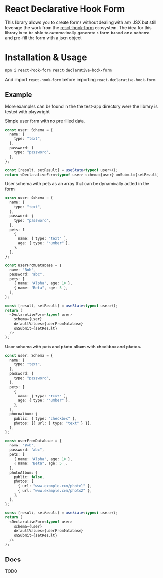 # React Declarative Hook Form

This library allows you to create forms without dealing with any JSX but still leverage the work from the [react-hook-form](https://github.com/react-hook-form/react-hook-form) ecosystem.
The idea for this library is to be able to automatically generate a form based on a schema and pre-fill the form with a json object.

# Installation & Usage

`npm i react-hook-form react-declarative-hook-form`

And import `react-hook-form` before importing `react-declarative-hook-form`

## Example

More examples can be found in the the test-app directory were the library is tested with playwright.

Simple user form with no pre filled data.

```typescript
const user: Schema = {
  name: {
    type: "text",
  },
  password: {
    type: "password",
  },
};

const [result, setResult] = useState<typeof user>();
return <DeclarativeForm<typeof user> schema={user} onSubmit={setResult} />;
```

User schema with pets as an array that can be dynamically added in the form

```typescript
const user: Schema = {
  name: {
    type: "text",
  },
  password: {
    type: "password",
  },
  pets: [
    {
      name: { type: "text" },
      age: { type: "number" },
    },
  ],
};

const userFromDatabase = {
  name: "Bob",
  password: "abc",
  pets: [
    { name: "Alpha", age: 10 },
    { name: "Beta", age: 5 },
  ],
};

const [result, setResult] = useState<typeof user>();
return (
  <DeclarativeForm<typeof user>
    schema={user}
    defaultValues={userFromDatabase}
    onSubmit={setResult}
  />
);
```

User schema with pets and photo album with checkbox and photos.

```typescript
const user: Schema = {
  name: {
    type: "text",
  },
  password: {
    type: "password",
  },
  pets: [
    {
      name: { type: "text" },
      age: { type: "number" },
    },
  ],
  photoAlbum: {
    public: { type: "checkbox" },
    photos: [{ url: { type: "text" } }],
  },
};

const userFromDatabase = {
  name: "Bob",
  password: "abc",
  pets: [
    { name: "Alpha", age: 10 },
    { name: "Beta", age: 5 },
  ],
  photoAlbum: {
    public: false,
    photos: [
      { url: "www.example.com/photo1" },
      { url: "www.example.com/photo2" },
    ],
  },
};

const [result, setResult] = useState<typeof user>();
return (
  <DeclarativeForm<typeof user>
    schema={user}
    defaultValues={userFromDatabase}
    onSubmit={setResult}
  />
);
```

## Docs

TODO
